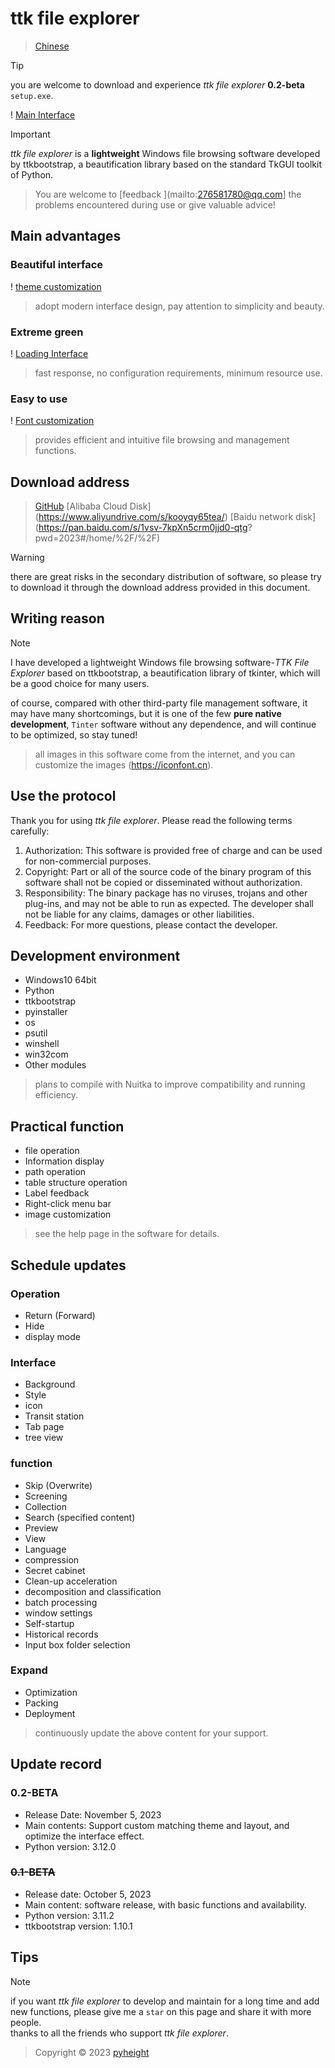 # ttk file explorer

> [Chinese ](README.md)

> [!TIP]
> you are welcome to download and experience *ttk file explorer* **0.2-beta** `setup.exe`.

! [Main Interface ](./main.png)

> [!IMPORTANT]
> *ttk file explorer* is a **lightweight** Windows file browsing software developed by ttkbootstrap, a beautification library based on the standard TkGUI toolkit of Python.

> You are welcome to [feedback ](mailto:276581780@qq.com] the problems encountered during use or give valuable advice!


## Main advantages

### Beautiful interface

! [theme customization ](./color.png)

> adopt modern interface design, pay attention to simplicity and beauty.

### Extreme green

! [Loading Interface ](./loading.png)

> fast response, no configuration requirements, minimum resource use.

### Easy to use

! [Font customization ](./font.png)

> provides efficient and intuitive file browsing and management functions.


## Download address
> [GitHub](https://github.com/pyheight/ttk-file-explorer/)
> [Alibaba Cloud Disk] (https://www.aliyundrive.com/s/kooyqy65tea/)
> [Baidu network disk] (https://pan.baidu.com/s/1vsv-7kpXn5crm0jjd0-qtg? pwd=2023#/home/%2F/%2F)

> [!WARNING]
> there are great risks in the secondary distribution of software, so please try to download it through the download address provided in this document.


## Writing reason
> [!NOTE]
> I have developed a lightweight Windows file browsing software-*TTK File Explorer* based on ttkbootstrap, a beautification library of tkinter, which will be a good choice for many users.
>
> of course, compared with other third-party file management software, it may have many shortcomings, but it is one of the few **pure native development**, `Tinter` software without any dependence, and will continue to be optimized, so stay tuned!

> all images in this software come from the internet, and you can customize the images (https://iconfont.cn).


## Use the protocol

Thank you for using *ttk file explorer*. Please read the following terms carefully:

1. Authorization: This software is provided free of charge and can be used for non-commercial purposes.
2. Copyright: Part or all of the source code of the binary program of this software shall not be copied or disseminated without authorization.
3. Responsibility: The binary package has no viruses, trojans and other plug-ins, and may not be able to run as expected. The developer shall not be liable for any claims, damages or other liabilities.
4. Feedback: For more questions, please contact the developer.


## Development environment

* Windows10 64bit
* Python
* ttkbootstrap
* pyinstaller
* os
* psutil
* winshell
* win32com
* Other modules

> plans to compile with Nuitka to improve compatibility and running efficiency.


## Practical function

* file operation
* Information display
* path operation
* table structure operation
* Label feedback
* Right-click menu bar
* image customization

> see the help page in the software for details.


## Schedule updates

### Operation

* Return (Forward)
* Hide
* display mode

### Interface

* Background
* Style
* icon
* Transit station
* Tab page
* tree view

### function

* Skip (Overwrite)
* Screening
* Collection
* Search (specified content)
* Preview
* View
* Language
* compression
* Secret cabinet
* Clean-up acceleration
* decomposition and classification
* batch processing
* window settings
* Self-startup
* Historical records
* Input box folder selection

### Expand

* Optimization
* Packing
* Deployment

> continuously update the above content for your support.


## Update record

### 0.2-BETA

* Release Date: November 5, 2023
* Main contents: Support custom matching theme and layout, and optimize the interface effect.
* Python version: 3.12.0

### ~~0.1-BETA~~

* Release date: October 5, 2023
* Main content: software release, with basic functions and availability.
* Python version: 3.11.2
* ttkbootstrap version: 1.10.1


## Tips
> [!NOTE]
> if you want *ttk file explorer* to develop and maintain for a long time and add new functions, please give me a `star` on this page and share it with more people.
<br> thanks to all the friends who support *ttk file explorer*.

> Copyright © 2023 [pyheight](mailto:276581780@qq.com )
